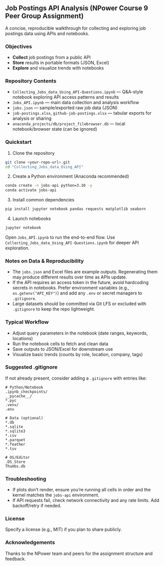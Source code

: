 ## Job Postings API Analysis (NPower Course 9 Peer Group Assignment)

A concise, reproducible walkthrough for collecting and exploring job postings data using APIs and notebooks.

### Objectives
- **Collect** job postings from a public API
- **Store** results in portable formats (JSON, Excel)
- **Explore** and visualize trends with notebooks

### Repository Contents
- `Collecting_Jobs_data_Using_API-Questions.ipynb` — Q&A-style notebook exploring API access patterns and results
- `Jobs_API.ipynb` — main data collection and analysis workflow
- `jobs.json` — sample/exported raw job data (JSON)
- `job-postings.xlsx`, `github-job-postings.xlsx` — tabular exports for analysis or sharing
- `anaconda_projects/db/project_filebrowser.db` — local notebook/browser state (can be ignored)

### Quickstart
1) Clone the repository
```bash
git clone <your-repo-url>.git
cd "Collecting_Jobs_data_Using_API"
```

2) Create a Python environment (Anaconda recommended)
```bash
conda create -n jobs-api python=3.10 -y
conda activate jobs-api
```

3) Install common dependencies
```bash
pip install jupyter notebook pandas requests matplotlib seaborn
```

4) Launch notebooks
```bash
jupyter notebook
```
Open `Jobs_API.ipynb` to run the end-to-end flow. Use `Collecting_Jobs_data_Using_API-Questions.ipynb` for deeper API exploration.

### Notes on Data & Reproducibility
- The `jobs.json` and Excel files are example outputs. Regenerating them may produce different results over time as APIs update.
- If the API requires an access token in the future, avoid hardcoding secrets in notebooks. Prefer environment variables (e.g., `os.getenv("API_KEY")`) and add any `.env` or secret managers to `.gitignore`.
- Large datasets should be committed via Git LFS or excluded with `.gitignore` to keep the repo lightweight.

### Typical Workflow
- Adjust query parameters in the notebook (date ranges, keywords, locations)
- Run the notebook cells to fetch and clean data
- Save outputs to JSON/Excel for downstream use
- Visualize basic trends (counts by role, location, company, tags)

### Suggested .gitignore
If not already present, consider adding a `.gitignore` with entries like:
```gitignore
# Python/Notebook
.ipynb_checkpoints/
__pycache__/
*.pyc
.venv/
.env

# Data (optional)
*.db
*.sqlite
*.sqlite3
*.csv
*.parquet
*.feather
*.tsv

# OS/Editor
.DS_Store
Thumbs.db
```

### Troubleshooting
- If plots don’t render, ensure you’re running all cells in order and the kernel matches the `jobs-api` environment.
- If API requests fail, check network connectivity and any rate limits. Add backoff/retry if needed.

### License
Specify a license (e.g., MIT) if you plan to share publicly.

### Acknowledgements
Thanks to the NPower team and peers for the assignment structure and feedback.
